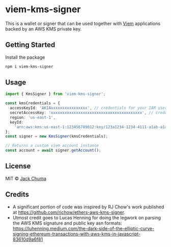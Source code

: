 # viem-kms-signer

This is a wallet or signer that can be used together with [Viem](https://viem.sh/) applications backed by an AWS KMS private key.

## Getting Started

Install the package

```sh
npm i viem-kms-signer
```

## Usage

```ts
import { KmsSigner } from 'viem-kms-signer';

const kmsCredentials = {
  accessKeyId: 'AKIAxxxxxxxxxxxxxxxx', // credentials for your IAM user with KMS access
  secretAccessKey: 'xxxxxxxxxxxxxxxxxxxxxxxxxxxxxxxxxxxxxxxx', // credentials for your IAM user with KMS access
  region: 'us-east-1',
  keyId:
    'arn:aws:kms:us-east-1:123456789012:key/123a1234-1234-4111-a1ab-a1abc1a12b12',
};
const signer = new KmsSigner(kmsCredentials);

// Returns a custom viem account instance
const account = await signer.getAccount();
```

## License

MIT © [Jack Chuma](https://github.com/jackchuma)

## Credits

- A significant portion of code was inspired by RJ Chow's work published at https://github.com/rjchow/ethers-aws-kms-signer.
- Utmost credit goes to Lucas Henning for doing the legwork on parsing the AWS KMS signature and public key asn formats: https://luhenning.medium.com/the-dark-side-of-the-elliptic-curve-signing-ethereum-transactions-with-aws-kms-in-javascript-83610d9a6f81
